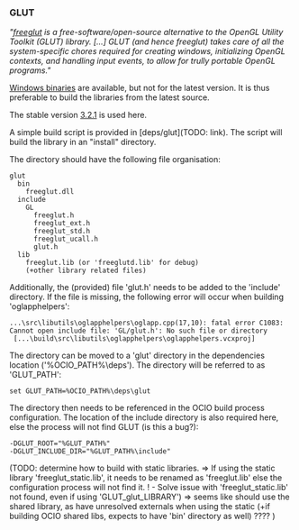 ### GLUT

_"[freeglut](http://freeglut.sourceforge.net/) is a free-software/open-source alternative to the OpenGL Utility Toolkit (GLUT) library.
[...] GLUT (and hence freeglut) takes care of all the system-specific chores required for creating windows, initializing OpenGL contexts, and handling input events, to allow for trully portable OpenGL programs."_

[Windows binaries](https://www.transmissionzero.co.uk/software/freeglut-devel/) are available, but not for the latest version.
It is thus preferable to build the libraries from the latest source.

The stable version [3.2.1](http://prdownloads.sourceforge.net/freeglut/freeglut-3.2.1.tar.gz?download) is used here.


A simple build script is provided in [deps/glut](TODO: link).
The script will build the library in an "install" directory.

The directory should have the following file organisation:
```
glut
  bin
    freeglut.dll
  include
    GL
      freeglut.h
      freeglut_ext.h
      freeglut_std.h
      freeglut_ucall.h
      glut.h
  lib
    freeglut.lib (or 'freeglutd.lib' for debug)
    (+other library related files)
```

Additionally, the (provided) file 'glut.h' needs to be added to the 'include' directory.
If the file is missing, the following error will occur when building 'oglapphelpers':
```
...\src\libutils\oglapphelpers\oglapp.cpp(17,10): fatal error C1083: Cannot open include file: 'GL/glut.h': No such file or directory
 [...\build\src\libutils\oglapphelpers\oglapphelpers.vcxproj]
```

The directory can be moved to a 'glut' directory in the dependencies location ('%OCIO_PATH%\deps').
The directory will be referred to as 'GLUT_PATH':
```batch
set GLUT_PATH=%OCIO_PATH%\deps\glut
```


The directory then needs to be referenced in the OCIO build process configuration.
The location of the include directory is also required here, else the process will not find GLUT (is this a bug?):
```batch
-DGLUT_ROOT="%GLUT_PATH%"
-DGLUT_INCLUDE_DIR="%GLUT_PATH%\include"
```
(TODO: determine how to build with static libraries.
=> If using the static library 'freeglut_static.lib', it needs to be renamed as 'freeglut.lib' else the configuration process will not find it.
! - Solve issue with 'freeglut_static.lib' not found, even if using 'GLUT_glut_LIBRARY')
=> seems like should use the shared library, as have unresolved externals when using the static (+if building OCIO shared libs, expects to have 'bin' directory as well)
????
)
